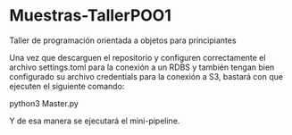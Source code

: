 # Muestras-TallerPOO1
Taller de programación orientada a objetos para principiantes

Una vez que descarguen el repositorio y configuren correctamente el archivo settings.toml para la conexión a un RDBS y también tengan bien configurado su archivo credentials para la conexión a S3, bastará con que ejecuten el siguiente comando:

python3 Master.py

Y de esa manera se ejecutará el mini-pipeline.
